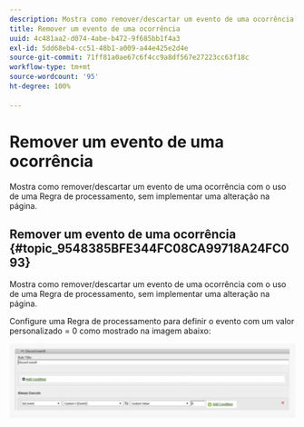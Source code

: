 ```yaml
---
description: Mostra como remover/descartar um evento de uma ocorrência com o uso de uma Regra de processamento, sem implementar uma alteração na página.
title: Remover um evento de uma ocorrência
uuid: 4c481aa2-d074-4abe-b472-9f685bb1f4a3
exl-id: 5dd68eb4-cc51-48b1-a009-a44e425e2d4e
source-git-commit: 71ff81a0ae67c6f4cc9a8df567e27223cc63f18c
workflow-type: tm+mt
source-wordcount: '95'
ht-degree: 100%

---
```


# Remover um evento de uma ocorrência

Mostra como remover/descartar um evento de uma ocorrência com o uso de uma Regra de processamento, sem implementar uma alteração na página.

## Remover um evento de uma ocorrência {#topic_9548385BFE344FC08CA99718A24FC093}

Mostra como remover/descartar um evento de uma ocorrência com o uso de uma Regra de processamento, sem implementar uma alteração na página.

Configure uma Regra de processamento para definir o evento com um valor personalizado = 0 como mostrado na imagem abaixo:

![](assets/remove_event.png)
